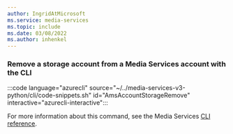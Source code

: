 ```yaml
---
author: IngridAtMicrosoft
ms.service: media-services 
ms.topic: include
ms.date: 03/08/2022
ms.author: inhenkel
---
```


<!--Remove a storage account to a media services account-->

### Remove a storage account from a Media Services account with the CLI

:::code language="azurecli" source="~/../media-services-v3-python/cli/code-snippets.sh" id="AmsAccountStorageRemove" interactive="azurecli-interactive":::

For more information about this command, see the Media Services [CLI reference](/cli/azure/ams/account/storage?view=azure-cli-latest#az-ams-account-storage-remove).
